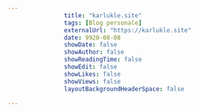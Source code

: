 ---
                title: "karlukle.site"
                tags: [Blog personale]
                externalUrl: "https://karlukle.site"
                date: 9920-08-08
                showDate: false
                showAuthor: false
                showReadingTime: false
                showEdit: false
                showLikes: false
                showViews: false
                layoutBackgroundHeaderSpace: false
                ---

